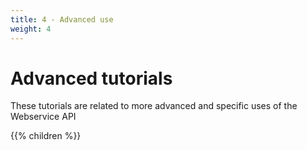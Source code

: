 ```yaml
---
title: 4 - Advanced use
weight: 4
---
```


# Advanced tutorials

These tutorials are related to more advanced and specific uses of the Webservice API

{{% children %}}
